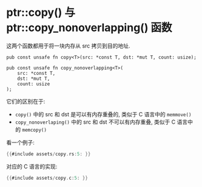 # ptr::copy() 与 ptr::copy_nonoverlapping() 函数

这两个函数都用于将一块内存从 src 拷贝到目的地址.

```rust, ignore
pub const unsafe fn copy<T>(src: *const T, dst: *mut T, count: usize);

pub const unsafe fn copy_nonoverlapping<T>(
    src: *const T,
    dst: *mut T,
    count: usize
);
```

它们的区别在于:

- `copy()` 中的 src 和 dst 是可以有内存重叠的, 类似于 C 语言中的 `memmove()`
- `copy_nonoverlaping()` 中的 src 和 dst 不可以有内存重叠, 类似于 C 语言中的 `memcopy()`

看一个例子:

```rust
{{#include assets/copy.rs:5: }}
```

对应的 C 语言的实现:

```C
{{#include assets/copy.c:5: }}
```
